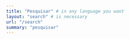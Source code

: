 ```yaml
---
title: "Pesquisar" # in any language you want
layout: "search" # is necessary
url: "/search"
summary: "pesquisar"
---
```


